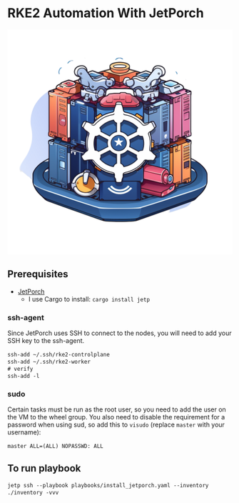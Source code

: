 # RKE2 Automation With JetPorch

![KubeJet](media/kubejet.png)

## Prerequisites

- [JetPorch](https://www.jetporch.com/)
  - I use Cargo to install: `cargo install jetp`

### ssh-agent

Since JetPorch uses SSH to connect to the nodes, you will need to add your SSH key to the ssh-agent.

```
ssh-add ~/.ssh/rke2-controlplane
ssh-add ~/.ssh/rke2-worker
# verify
ssh-add -l
```

### sudo

Certain tasks must be run as the root user, so you need to add the user on the VM to the wheel group. You also need to disable the requirement for a password when using sud, so add this to `visudo` (replace `master` with your username):

```
master ALL=(ALL) NOPASSWD: ALL
```

## To run playbook

```
jetp ssh --playbook playbooks/install_jetporch.yaml --inventory ./inventory -vvv

```